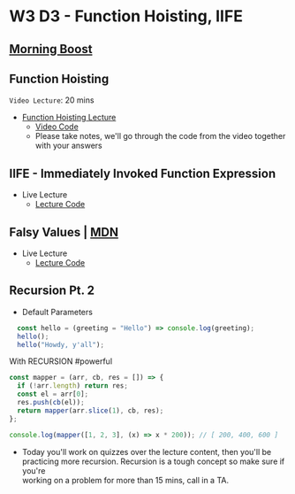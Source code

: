 # W3 D3 - Function Hoisting, IIFE

## [Morning Boost]

## Function Hoisting

`Video Lecture`: 20 mins

- [Function Hoisting Lecture]
  - [Video Code](./code-it-out/function_hoisting.js)
  - Please take notes, we'll go through the code from the video together\
  with your answers

## IIFE - Immediately Invoked Function Expression

- Live Lecture
  - [Lecture Code](./code-it-out/iife.js)

## Falsy Values | [MDN](https://developer.mozilla.org/en-US/docs/Glossary/Falsy)

- Live Lecture
  - [Lecture Code](./code-it-out/falsy_values.js)

## Recursion Pt. 2

- Default Parameters

```js
  const hello = (greeting = "Hello") => console.log(greeting);
  hello();
  hello("Howdy, y'all");

```

With RECURSION #powerful

```js
const mapper = (arr, cb, res = []) => {
  if (!arr.length) return res;
  const el = arr[0];
  res.push(cb(el));
  return mapper(arr.slice(1), cb, res);
};

console.log(mapper([1, 2, 3], (x) => x * 200)); // [ 200, 400, 600 ]
```

- Today you'll work on quizzes over the lecture content, then you'll be\
practicing more recursion. Recursion is a tough concept so make sure if you're\
working on a problem for more than 15 mins, call in a TA.

<!-- Links per cohort -->

[Morning boost]: https://open.appacademy.io/learn/js-py---aug-2021-cohort-1-online/week-3-aug-2021-cohort-1-online/wednesday-morning-boost
[Function Hoisting Lecture]: https://open.appacademy.io/learn/js-py---aug-2021-cohort-1-online/week-3-aug-2021-cohort-1-online/function-hoisting-lecture

<!-- Constant Links -->

